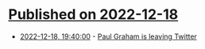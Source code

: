 # [Published on 2022-12-18](index.md)

* [2022-12-18, 19:40:00](https://news.ycombinator.com/item?id=34041985) - [Paul Graham is leaving Twitter](https://twitter.com/paulg/status/1604556563338887168)
